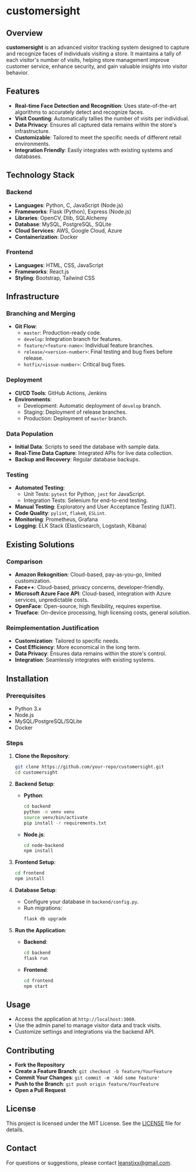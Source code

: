 # customersight

## Overview

**customersight** is an advanced visitor tracking system designed to capture and recognize faces of individuals visiting a store. It maintains a tally of each visitor's number of visits, helping store management improve customer service, enhance security, and gain valuable insights into visitor behavior.

## Features

- **Real-time Face Detection and Recognition**: Uses state-of-the-art algorithms to accurately detect and recognize faces.
- **Visit Counting**: Automatically tallies the number of visits per individual.
- **Data Privacy**: Ensures all captured data remains within the store's infrastructure.
- **Customizable**: Tailored to meet the specific needs of different retail environments.
- **Integration Friendly**: Easily integrates with existing systems and databases.

## Technology Stack

### Backend

- **Languages**: Python, C, JavaScript (Node.js)
- **Frameworks**: Flask (Python), Express (Node.js)
- **Libraries**: OpenCV, Dlib, SQLAlchemy
- **Database**: MySQL, PostgreSQL, SQLite
- **Cloud Services**: AWS, Google Cloud, Azure
- **Containerization**: Docker

### Frontend

- **Languages**: HTML, CSS, JavaScript
- **Frameworks**: React.js
- **Styling**: Bootstrap, Tailwind CSS

## Infrastructure

### Branching and Merging

- **Git Flow**:
  - `master`: Production-ready code.
  - `develop`: Integration branch for features.
  - `feature/<feature-name>`: Individual feature branches.
  - `release/<version-number>`: Final testing and bug fixes before release.
  - `hotfix/<issue-number>`: Critical bug fixes.

### Deployment

- **CI/CD Tools**: GitHub Actions, Jenkins
- **Environments**:
  - Development: Automatic deployment of `develop` branch.
  - Staging: Deployment of release branches.
  - Production: Deployment of `master` branch.

### Data Population

- **Initial Data**: Scripts to seed the database with sample data.
- **Real-Time Data Capture**: Integrated APIs for live data collection.
- **Backup and Recovery**: Regular database backups.

### Testing

- **Automated Testing**:
  - Unit Tests: `pytest` for Python, `jest` for JavaScript.
  - Integration Tests: Selenium for end-to-end testing.
- **Manual Testing**: Exploratory and User Acceptance Testing (UAT).
- **Code Quality**: `pylint`, `flake8`, `ESLint`.
- **Monitoring**: Prometheus, Grafana
- **Logging**: ELK Stack (Elasticsearch, Logstash, Kibana)

## Existing Solutions

### Comparison

- **Amazon Rekognition**: Cloud-based, pay-as-you-go, limited customization.
- **Face++**: Cloud-based, privacy concerns, developer-friendly.
- **Microsoft Azure Face API**: Cloud-based, integration with Azure services, unpredictable costs.
- **OpenFace**: Open-source, high flexibility, requires expertise.
- **Trueface**: On-device processing, high licensing costs, general solution.

### Reimplementation Justification

- **Customization**: Tailored to specific needs.
- **Cost Efficiency**: More economical in the long term.
- **Data Privacy**: Ensures data remains within the store's control.
- **Integration**: Seamlessly integrates with existing systems.

## Installation

### Prerequisites

- Python 3.x
- Node.js
- MySQL/PostgreSQL/SQLite
- Docker

### Steps

1. **Clone the Repository**:
    ```bash
    git clone https://github.com/your-repo/customersight.git
    cd customersight
    ```

2. **Backend Setup**:
    - **Python**:
        ```bash
        cd backend
        python -m venv venv
        source venv/bin/activate
        pip install -r requirements.txt
        ```
    - **Node.js**:
        ```bash
        cd node-backend
        npm install
        ```

3. **Frontend Setup**:
    ```bash
    cd frontend
    npm install
    ```

4. **Database Setup**:
    - Configure your database in `backend/config.py`.
    - Run migrations:
        ```bash
        flask db upgrade
        ```

5. **Run the Application**:
    - **Backend**:
        ```bash
        cd backend
        flask run
        ```
    - **Frontend**:
        ```bash
        cd frontend
        npm start
        ```

## Usage

- Access the application at `http://localhost:3000`.
- Use the admin panel to manage visitor data and track visits.
- Customize settings and integrations via the backend API.

## Contributing

- **Fork the Repository**
- **Create a Feature Branch**: `git checkout -b feature/YourFeature`
- **Commit Your Changes**: `git commit -m 'Add some feature'`
- **Push to the Branch**: `git push origin feature/YourFeature`
- **Open a Pull Request**

## License

This project is licensed under the MIT License. See the [LICENSE](LICENSE) file for details.

## Contact

For questions or suggestions, please contact [leanstixx@gmail.com](mailto:leanstixx@gmail.com).